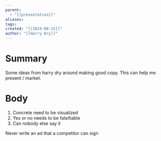 ```yaml
---
parent:
  - "[[presentation]]"
aliases: 
tags: 
created: "[[2024-08-31]]"
author: "[[Harry Dry]]"
---
```

# Summary 
Some ideas from harry dry around making good copy. This can help me present / market.
# Body

1. Concrete need to be visualized
2. Yes or no needs to be falsifiable
3. Can nobody else say it

Never write an ad that a competitor can sign

